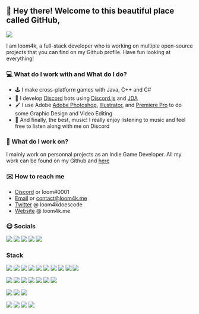 ## :wave: Hey there! Welcome to this beautiful place called GitHub,
![](https://komarev.com/ghpvc/?username=loom4k&style=flat-square&color=ff69b4)

I am loom4k, a full-stack developer who is working on multiple open-source projects that you can find on my Github profile. Have fun looking at everything!
### 💻 What do I work with and What do I do?
- 🕹️ I make cross-platform games with Java, C++ and C#
- 🤖 I develop [Discord](https://discord.com/) bots using [Discord.js](https://github.com/discordjs/discord.js) and [JDA](https://github.com/DV8FromTheWorld/JDA)
- 🖌️ I use Adobe [Adobe Photoshop](https://photoshop.com), [Illustrator](https://www.adobe.com), and [Premiere Pro](https://www.adobe.com/creativecloud/video) to do some Graphic Design and Video Editing
- 🎵 And finally, the best, music! I really enjoy listening to music and feel free to listen along with me on Discord

### 👔 What do I work on?
I mainly work on personnal projects as an Indie Game Developer. All my work can be found on my Github and [here](https://loom4k.me)

### ✉️ How to reach me
- [Discord](https://discord.com/users/534165671651573781) or loom#0001
- [Email](mailto:contact@loom4k.me) or contact@loom4k.me
- [Twitter](https://twitter.com/loom4kdoescode) @ loom4kdoescode
- [Website](https://loom4k.me) @ loom4k.me

### 😋 Socials
[![](https://img.shields.io/badge/Discord-7289DA?style=for-the-badge&logo=discord&logoColor=white)](https://discord.com/users/534165671651573781)
[![](https://img.shields.io/badge/GitHub-100000?style=for-the-badge&logo=github&logoColor=white)](https://github.com/loom4k)
[![](https://img.shields.io/badge/Twitter-1DA1F2?style=for-the-badge&logo=twitter&logoColor=white)](https://twitter.com/loom4kdoescode)
[![](https://img.shields.io/badge/Twitch-9146FF?style=for-the-badge&logo=twitch&logoColor=white)](https://twitch.tv/loom4k)
[![](https://img.shields.io/badge/YouTube-FF0000?style=for-the-badge&logo=youtube&logoColor=white)](https://loom4k.me/youtube)

### Stack
![](https://img.shields.io/badge/C%23-239120?style=for-the-badge&logo=c-sharp&logoColor=white)
![](https://img.shields.io/badge/Python-3776AB?style=for-the-badge&logo=python&logoColor=white)
![](https://img.shields.io/badge/.NET-5C2D91?style=for-the-badge&logo=.net&logoColor=white)
![](https://img.shields.io/badge/Node.js-43853D?style=for-the-badge&logo=node.js&logoColor=white)
![](https://img.shields.io/badge/TypeScript-007ACC?style=for-the-badge&logo=typescript&logoColor=white)
![](https://img.shields.io/badge/Java-ED8B00?style=for-the-badge&logo=java&logoColor=white)
![](https://img.shields.io/badge/Swift-FA7343?style=for-the-badge&logo=swift&logoColor=white)
![](https://img.shields.io/badge/Dart-0175C2?style=for-the-badge&logo=dart&logoColor=white)
![](https://img.shields.io/badge/Markdown-000000?style=for-the-badge&logo=markdown&logoColor=white)
![](https://img.shields.io/badge/Shell_Script-121011?style=for-the-badge&logo=gnu-bash&logoColor=white)


![](https://img.shields.io/badge/Unity-100000?style=for-the-badge&logo=unity&logoColor=white)
![](https://img.shields.io/badge/MongoDB-4EA94B?style=for-the-badge&logo=mongodb&logoColor=white)
![](https://img.shields.io/badge/PostgreSQL-316192?style=for-the-badge&logo=postgresql&logoColor=white)
![](https://img.shields.io/badge/Amazon_AWS-232F3E?style=for-the-badge&logo=amazon-aws&logoColor=white)
![](https://img.shields.io/badge/Powershell-2CA5E0?style=for-the-badge&logo=powershell&logoColor=white)
![](https://img.shields.io/badge/Itch.io-FA5C5C?style=for-the-badge&logo=itchdotio&logoColor=white)
![](https://img.shields.io/badge/TensorFlow-FF6F00?style=for-the-badge&logo=tensorflow&logoColor=white)


![](https://img.shields.io/badge/Adobe%20Photoshop-31A8FF?style=for-the-badge&logo=Adobe%20Photoshop&logoColor=black)
![](https://img.shields.io/badge/Adobe%20Premiere%20Pro-9999FF?style=for-the-badge&logo=Adobe%20Premiere%20Pro&logoColor=white)
![](https://img.shields.io/badge/Adobe%20Lightroom-31A8FF?style=for-the-badge&logo=Adobe%20Lightroom&logoColor=white)


![](https://img.shields.io/badge/NVIDIA-GTX1660ti-76B900?style=for-the-badge&logo=nvidia&logoColor=white)
![](https://img.shields.io/badge/Intel-Core_i7_10th-0071C5?style=for-the-badge&logo=intel&logoColor=white)
![](https://img.shields.io/badge/Windows-11_PRO-0078D6?style=for-the-badge&logo=windows&logoColor=white)
![](https://img.shields.io/badge/Apple-MacBook_Air_M1-999999?style=for-the-badge&logo=apple&logoColor=white)

